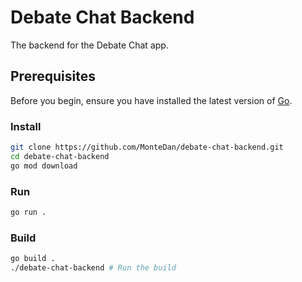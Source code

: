 # Debate Chat Backend

The backend for the Debate Chat app.

## Prerequisites

Before you begin, ensure you have installed the latest version of [Go](https://golang.org/dl/).

### Install

```bash
git clone https://github.com/MonteDan/debate-chat-backend.git
cd debate-chat-backend
go mod download
```

### Run

```bash
go run .
```

### Build

```bash
go build .
./debate-chat-backend # Run the build
```